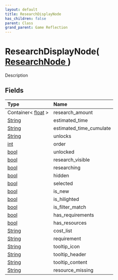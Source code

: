 ```yaml
---
layout: default
title: ResearchDisplayNode
has_children: false
parent: Class
grand_parent: Game Reflection
---
```

# ResearchDisplayNode( [ ResearchNode ](/riftbreaker-wiki/docs/game-reflection/classes/research_node/) )
Description 

## Fields

| Type | Name |
|:----------|:--------------|
| Container< [float](/riftbreaker-wiki/docs/game-reflection/components/float/) > | research_amount |
| [String](/riftbreaker-wiki/docs/game-reflection/components/string/) | estimated_time |
| [String](/riftbreaker-wiki/docs/game-reflection/components/string/) | estimated_time_cumulate |
| [String](/riftbreaker-wiki/docs/game-reflection/components/string/) | unlocks |
| [int](/riftbreaker-wiki/docs/game-reflection/enums/int/) | order |
| [bool](/riftbreaker-wiki/docs/game-reflection/components/bool/) | unlocked |
| [bool](/riftbreaker-wiki/docs/game-reflection/components/bool/) | research_visible |
| [bool](/riftbreaker-wiki/docs/game-reflection/components/bool/) | researching |
| [bool](/riftbreaker-wiki/docs/game-reflection/components/bool/) | hidden |
| [bool](/riftbreaker-wiki/docs/game-reflection/components/bool/) | selected |
| [bool](/riftbreaker-wiki/docs/game-reflection/components/bool/) | is_new |
| [bool](/riftbreaker-wiki/docs/game-reflection/components/bool/) | is_hilighted |
| [bool](/riftbreaker-wiki/docs/game-reflection/components/bool/) | is_filter_match |
| [bool](/riftbreaker-wiki/docs/game-reflection/components/bool/) | has_requirements |
| [bool](/riftbreaker-wiki/docs/game-reflection/components/bool/) | has_resources |
| [String](/riftbreaker-wiki/docs/game-reflection/components/string/) | cost_list |
| [String](/riftbreaker-wiki/docs/game-reflection/components/string/) | requirement |
| [String](/riftbreaker-wiki/docs/game-reflection/components/string/) | tooltip_icon |
| [String](/riftbreaker-wiki/docs/game-reflection/components/string/) | tooltip_header |
| [String](/riftbreaker-wiki/docs/game-reflection/components/string/) | tooltip_content |
| [String](/riftbreaker-wiki/docs/game-reflection/components/string/) | resource_missing |

